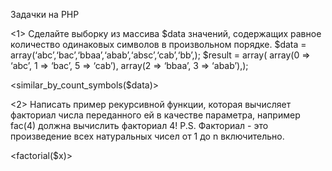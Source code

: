 Задачки на PHP

<1> Сделайте выборку из массива $data значений, содержащих равное количество одинаковых символов в произвольном порядке.
$data = array(‘abc’,‘bac’,‘bbaa’,‘abab’,‘absc’,‘cab’,‘bb’,);
$result = array(
array(0 => ‘abc’, 1 => ‘bac’, 5 => ‘cab’),
array(2 => ‘bbaa’, 3 => ‘abab’),);

<similar_by_count_symbols($data)>


<2> Написать пример рекурсивной функции, которая вычисляет факториал числа переданного ей в качестве параметра, например fac(4) должна вычислить факториал 4!
P.S. Факториал - это произведение всех натуральных чисел от 1 до n включительно.

<factorial($x)>